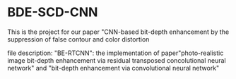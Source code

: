 # BDE-SCD-CNN
This is the project for our paper "CNN-based bit-depth enhancement by the suppression of false contour and color distortion

file description:
"BE-RTCNN": the implementation of paper"photo-realistic image bit-depth enhancement via residual transposed concolutional neural network" and "bit-depth enhancement via convolutional neural network"
